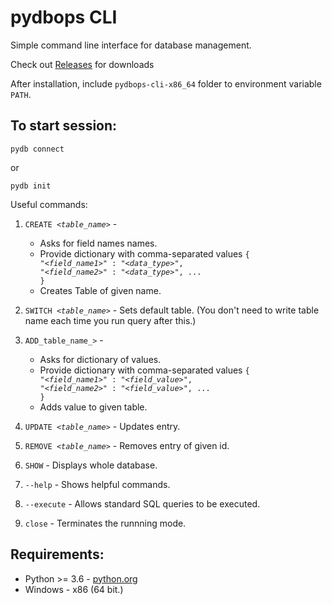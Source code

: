 # pydbops CLI

Simple command line interface for database management.

Check out <a href="https://github.com/NotShrirang/pydbops/releases">Releases</a> for downloads

After installation, include <code>pydbops-cli-x86_64</code> folder to environment variable <code>PATH</code>.

## To start session:

```
pydb connect
```

or

```
pydb init
```

Useful commands:

1. <code>CREATE <_table_name_></code> -
    - Asks for field names names.
    - Provide dictionary with comma-separated values <code>{ "<_field_name1_>" : "<_data_type_>", "<_field_name2_>" : "<_data_type_>", ...  }</code>
    - Creates Table of given name.

2. <code>SWITCH <_table_name_></code> - Sets default table. (You don't need to write table name each time you run query after this.)
3. <code>ADD_table_name_></code> -
    - Asks for dictionary of values.
    - Provide dictionary with comma-separated values <code>{ "<_field_name1_>" : "<_field_value_>", "<_field_name2_>" : "<_field_value_>", ...  }</code>
    - Adds value to given table.
4. <code>UPDATE <_table_name_></code> - Updates entry.
5. <code>REMOVE <_table_name_></code> - Removes entry of given id.
6. <code>SHOW</code> - Displays whole database.
7. <code>--help</code> - Shows helpful commands.
8. <code>--execute</code> - Allows standard SQL queries to be executed.
9. <code>close</code> - Terminates the runnning mode.

## Requirements:
- Python >= 3.6 - <a href="https://www.python.org/">python.org</a>
- Windows - x86 (64 bit.)

